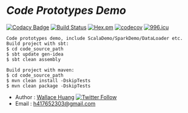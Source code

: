 # ___Code Prototypes Demo___

[![Codacy Badge](https://api.codacy.com/project/badge/Grade/b23dab2ea7274e05a92d589cc3767f2a)](https://www.codacy.com/gh/BiyuHuang/CodePrototypesDemo?utm_source=github.com&utm_medium=referral&utm_content=BiyuHuang/CodePrototypesDemo&utm_campaign=badger)
[![Build Status](https://travis-ci.org/BiyuHuang/CodePrototypesDemo.svg?branch=master)](https://travis-ci.org/BiyuHuang/)
[![Hex.pm](https://img.shields.io/hexpm/l/plug.svg)](https://github.com/BiyuHuang/CodePrototypesDemo/blob/master/LICENSE)
[![codecov](https://codecov.io/gh/BiyuHuang/CodePrototypesDemo/branch/master/graph/badge.svg)](https://codecov.io/gh/BiyuHuang/CodePrototypesDemo)
[![996.icu](https://img.shields.io/badge/link-996.icu-red.svg)](https://996.icu)

    Code prototypes demo, include ScalaDemo/SparkDemo/DataLoader etc.
    Build project with sbt:
    $ cd code_source_path
    $ sbt update gen-idea
    $ sbt clean assembly
    
    Build project with maven:
    $ cd code_source_path
    $ mvn clean install -DskipTests
    $ mvn clean package -DskipTests





* Author : [Wallace Huang](https://github.com/BiyuHuang) [![Twitter Follow](https://img.shields.io/twitter/follow/espadrine.svg?style=social&label=Follow)](https://twitter.com/h417652303)
* Email  : h417652303@gmail.com
